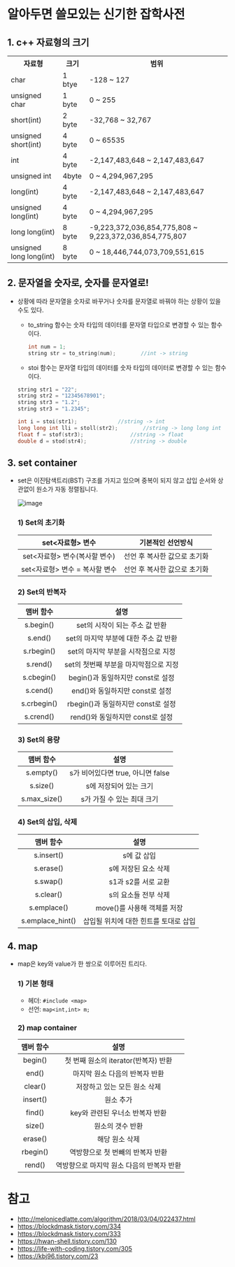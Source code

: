 # 알아두면 쓸모있는 신기한 잡학사전
## 1. c++ 자료형의 크기
<table align = "center">
<tr>
<th>자료형</th>
<th>크기</th>
<th>범위</th>
</tr>
<tr>
<td>char</td>
<td>1 btye</td>
<td>-128 ~ 127 </td>
</tr>
<tr>
<td>unsigned char</td>
<td>1 byte</td>
<td>0 ~ 255 </td>
</tr>
<tr>
<td>short(int) </td>
<td>2 byte</td>
<td>-32,768 ~ 32,767 </td>
</tr>
<tr>
<td>unsigned short(int) </td>
<td>4 byte</td>
<td>0 ~ 65535 </td>
</tr>
<tr>
<td>int</td>
<td>4 byte</td>
<td>-2,147,483,648 ~ 2,147,483,647 </td>
</tr>
<tr>
<td>unsigned int</td>
<td>4byte</td>
<td>0 ~ 4,294,967,295 </td>
</tr>
<tr>
<td>long(int) </td>
<td>4 byte</td>
<td>-2,147,483,648 ~ 2,147,483,647 </td>
</tr>
<tr>
<td>unsigned long(int) </td>
<td>4 byte</td>
<td>0 ~ 4,294,967,295 </td>
</tr>
<tr>
<td>long long(int) </td>
<td>8 byte</td>
<td>-9,223,372,036,854,775,808 ~ 9,223,372,036,854,775,807 </td>
</tr>
<tr>
<td>unsigned long long(int) </td>
<td>8 byte</td>
<td>0 ~ 18,446,744,073,709,551,615 </td>
</tr>
</table>

## 2. 문자열을 숫자로, 숫자를 문자열로!
* 상황에 따라 문자열을 숫자로 바꾸거나 숫자를 문자열로 바꿔야 하는 상황이 있을 수도 있다.
	* to_string 함수는 숫자 타입의 데이터를 문자열 타입으로 변경할 수 있는 함수이다.
	
		``` c++
		int num = 1;
		string str = to_string(num);		//int -> string
		```
		
	* stoi 함수는 문자열 타입의 데이터를 숫자 타입의 데이터로 변경할 수 있는 함수이다.
	
	``` c++
	string str1 = "22";
	string str2 = "12345678901";
	string str3 = "1.2";
	string str3 = "1.2345";

	int i = stoi(str1);				//string -> int
	long long int lli = stoll(str2);		//string -> long long int
	float f = stof(str3);				//string -> float
	double d = stod(str4);				//string -> double
	```
	
## 3. set container
  * set은 이진탐색트리(BST) 구조를 가지고 있으며 중복이 되지 않고 삽입 순서와 상관없이 원소가 자동 정렬됩니다.<p>
![image](https://user-images.githubusercontent.com/96518505/161916385-4a601ed5-8f7e-43f9-8dfd-de08f9b77e50.png)
	### 1) Set의 초기화
	
	|set<자료형> 변수|기본적인 선언방식|
	|:---:|:---:|
	| set<자료형> 변수(복사할 변수)| 선언 후 복사한 값으로 초기화 |
	|set<자료형> 변수 = 복사할 변수| 선언 후 복사한 값으로 초기화 |
	
	### 2) Set의 반복자
	|맴버 함수|설명|
	|:---:|:---:|
	|s.begin()|set의 시작이 되는 주소 값 반환|
 	|s.end()|set의 마지막 부분에 대한 주소 값 반환| 
 	|s.rbegin()|set의 마지막 부분을 시작점으로 지정|
 	|s.rend()| set의 첫번째 부분을 마지막점으로 지정|
 	|s.cbegin()|begin()과 동일하지만 const로 설정|
 	|s.cend()|end()와 동일하지만 const로 설정|
 	|s.crbegin()|rbegin()과 동일하지만 const로 설정| 
 	|s.crend()|rend()와 동일하지만 const로 설정|
	
	### 3) Set의 용량
	|맴버 함수|설명|
	|:---:|:---:|
	|s.empty()|s가 비어있다면 true, 아니면 false|
 	|s.size()|s에 저장되어 있는 크기|
 	|s.max_size()|s가 가질 수 있는 최대 크기|
	
	### 4) Set의 삽입, 삭제
	|맴버 함수|설명|
	|:---:|:---:|
	|s.insert()|s에 값 삽입|
 	|s.erase()|s에 저장된 요소 삭제|
 	|s.swap()|s1과 s2를 서로 교환|
 	|s.clear()|s의 요소들 전부 삭제|
 	|s.emplace()|move()를 사용해 객체를 저장|
 	|s.emplace_hint()|삽입될 위치에 대한 힌트를 토대로 삽입|
	
## 4. map
  * map은 key와 value가 한 쌍으로 이루어진 트리다.
	### 1) 기본 형태
	* 헤더: `#include <map>`
	* 선언: `map<int,int> m;`
	
	### 2) map container
	|맴버 함수|설명|
	|:---:|:---:|
	|begin()|첫 번째 원소의 iterator(반복자) 반환|
	|end()|마지막 원소 다음의 반복자 반환|
	|clear()|저장하고 있는 모든 원소 삭제|
	|insert()|원소 추가|
	|find()|key와 관련된 우너소 반복자 반환|
	|size()|원소의 갯수 반환|
	|erase()|해당 원소 삭제|
	|rbegin()|역방향으로 첫 번빼의 반복자 반환|
	|rend()|역방향으로 마지막 원소 다음의 반복자 반환|
	
# 참고
* <http://melonicedlatte.com/algorithm/2018/03/04/022437.html>
* <https://blockdmask.tistory.com/334>
* <https://blockdmask.tistory.com/333>
* <https://hwan-shell.tistory.com/130>
* <https://life-with-coding.tistory.com/305>
* <https://kbj96.tistory.com/23>
	
